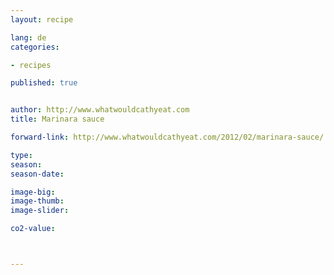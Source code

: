 ```yaml
---
layout: recipe

lang: de
categories:

- recipes

published: true


author: http://www.whatwouldcathyeat.com
title: Marinara sauce

forward-link: http://www.whatwouldcathyeat.com/2012/02/marinara-sauce/

type: 
season: 
season-date:  

image-big: 
image-thumb: 
image-slider: 

co2-value: 



---
```

